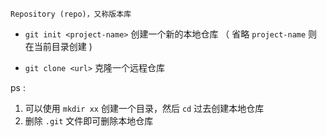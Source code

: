 	Repository (repo)，又称版本库 


- `git init <project-name>`    创建一个新的本地仓库 
	（ 省略 `project-name` 则在当前目录创建 )


- `git clone <url>`                  克隆一个远程仓库


ps : 
1. 可以使用 `mkdir xx` 创建一个目录，然后 `cd` 过去创建本地仓库
2. 删除 `.git` 文件即可删除本地仓库

